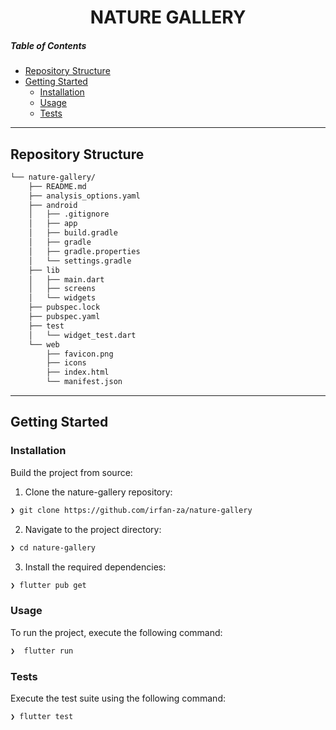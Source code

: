 <p align="center">
    <h1 align="center">NATURE GALLERY</h1>
</p>

##### Table of Contents

- [ Repository Structure](#-repository-structure)
- [ Getting Started](#-getting-started)
  - [ Installation](#-installation)
  - [ Usage](#-usage)
  - [ Tests](#-tests)

---

## Repository Structure

```sh
└── nature-gallery/
    ├── README.md
    ├── analysis_options.yaml
    ├── android
    │   ├── .gitignore
    │   ├── app
    │   ├── build.gradle
    │   ├── gradle
    │   ├── gradle.properties
    │   └── settings.gradle
    ├── lib
    │   ├── main.dart
    │   ├── screens
    │   └── widgets
    ├── pubspec.lock
    ├── pubspec.yaml
    ├── test
    │   └── widget_test.dart
    └── web
        ├── favicon.png
        ├── icons
        ├── index.html
        └── manifest.json
```

---

## Getting Started

### Installation

Build the project from source:

1. Clone the nature-gallery repository:

```sh
❯ git clone https://github.com/irfan-za/nature-gallery
```

2. Navigate to the project directory:

```sh
❯ cd nature-gallery
```

3. Install the required dependencies:

```sh
❯ flutter pub get
```

### Usage

To run the project, execute the following command:

```sh
❯  flutter run
```

### Tests

Execute the test suite using the following command:

```sh
❯ flutter test
```
